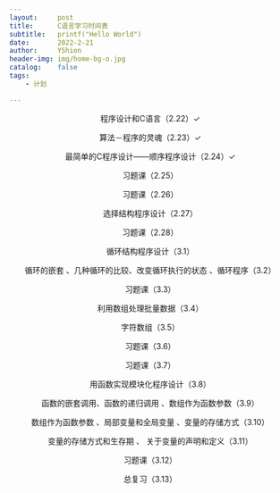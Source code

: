 ```yaml
---
layout:     post
title:      C语言学习时间表
subtitle:   printf("Hello World")
date:       2022-2-21
author:     YShion
header-img: img/home-bg-o.jpg
catalog:    false
tags:
    - 计划

---
```

<p align="center">程序设计和C语言（2.22）✓</p>

<p align="center">算法－程序的灵魂（2.23）✓</p>

<p align="center">最简单的C程序设计――顺序程序设计（2.24）✓</p>

<p align="center">习题课（2.25）</p>

<p align="center">习题课（2.26）</p>

<p align="center">选择结构程序设计（2.27）</p>

<p align="center">习题课（2.28）</p>

<p align="center">循环结构程序设计（3.1）</p>

<p align="center">循环的嵌套 、几种循环的比较、改变循环执行的状态 、循环程序（3.2）</p>

<p align="center">习题课（3.3）</p>

<p align="center">利用数组处理批量数据（3.4）</p>

<p align="center">字符数组（3.5）</p>

<p align="center">习题课（3.6）</p>

<p align="center">习题课（3.7）</p>

<p align="center">用函数实现模块化程序设计（3.8）</p>

<p align="center">函数的嵌套调用、函数的递归调用 、数组作为函数参数（3.9）</p>

<p align="center">数组作为函数参数 、局部变量和全局变量 、变量的存储方式（3.10）</p>

<p align="center">变量的存储方式和生存期 、 关于变量的声明和定义（3.11）</p>

<p align="center">习题课（3.12）</p>

<p align="center">总复习（3.13）</p>

